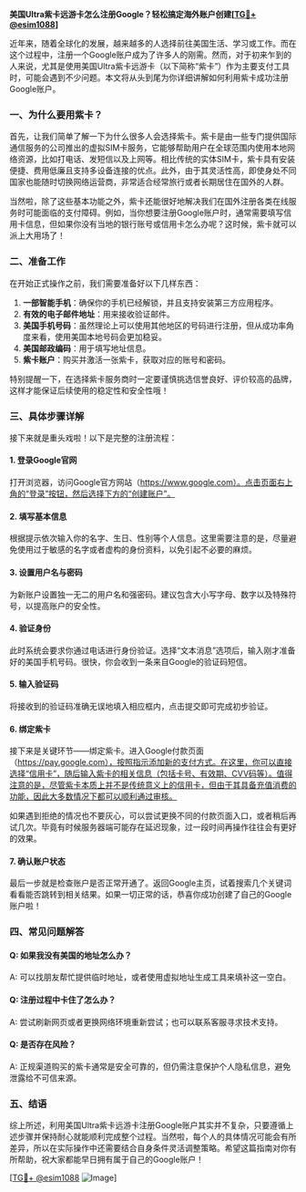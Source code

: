 **美国Ultra紫卡远游卡怎么注册Google？轻松搞定海外账户创建[[TG💪+ @esim1088](https://t.me/s/esim1088)]**

近年来，随着全球化的发展，越来越多的人选择前往美国生活、学习或工作。而在这个过程中，注册一个Google账户成为了许多人的刚需。然而，对于初来乍到的人来说，尤其是使用美国Ultra紫卡远游卡（以下简称“紫卡”）作为主要支付工具时，可能会遇到不少问题。本文将从头到尾为你详细讲解如何利用紫卡成功注册Google账户。

### 一、为什么要用紫卡？

首先，让我们简单了解一下为什么很多人会选择紫卡。紫卡是由一些专门提供国际通信服务的公司推出的虚拟SIM卡服务，它能够帮助用户在全球范围内使用本地网络资源，比如打电话、发短信以及上网等。相比传统的实体SIM卡，紫卡具有安装便捷、费用低廉且支持多设备连接的优点。此外，由于其灵活性高，即使身处不同国家也能随时切换网络运营商，非常适合经常旅行或者长期居住在国外的人群。

当然啦，除了这些基本功能之外，紫卡还能很好地解决我们在国外注册各类在线服务时可能面临的支付障碍。例如，当你想要注册Google账户时，通常需要填写信用卡信息，但如果你没有当地的银行账号或信用卡怎么办呢？这时候，紫卡就可以派上大用场了！

### 二、准备工作

在开始正式操作之前，我们需要准备好以下几样东西：

1. **一部智能手机**：确保你的手机已经解锁，并且支持安装第三方应用程序。
2. **有效的电子邮件地址**：用来接收验证邮件。
3. **美国手机号码**：虽然理论上可以使用其他地区的号码进行注册，但从成功率角度来看，使用美国本地号码会更加稳妥。
4. **美国邮政编码**：用于填写地址信息。
5. **紫卡账户**：购买并激活一张紫卡，获取对应的账号和密码。

特别提醒一下，在选择紫卡服务商时一定要谨慎挑选信誉良好、评价较高的品牌，这样才能保证后续使用的稳定性和安全性哦！

### 三、具体步骤详解

接下来就是重头戏啦！以下是完整的注册流程：

#### 1. 登录Google官网

打开浏览器，访问Google官方网站（https://www.google.com）。点击页面右上角的“登录”按钮，然后选择下方的“创建账户”。

#### 2. 填写基本信息

根据提示依次输入你的名字、生日、性别等个人信息。这里需要注意的是，尽量避免使用过于敏感的名字或者虚构的身份资料，以免引起不必要的麻烦。

#### 3. 设置用户名与密码

为新账户设置独一无二的用户名和强密码。建议包含大小写字母、数字以及特殊符号，以提高账户的安全性。

#### 4. 验证身份

此时系统会要求你通过电话进行身份验证。选择“文本消息”选项后，输入刚才准备好的美国手机号码。很快，你会收到一条来自Google的验证码短信。

#### 5. 输入验证码

将接收到的验证码准确无误地填入相应框内，点击提交即可完成初步验证。

#### 6. 绑定紫卡

接下来是关键环节——绑定紫卡。进入Google付款页面（https://pay.google.com），按照指示添加新的支付方式。在这里，你可以直接选择“信用卡”，随后输入紫卡的相关信息（包括卡号、有效期、CVV码等）。值得注意的是，尽管紫卡本质上并不是传统意义上的信用卡，但由于其具备充值消费的功能，因此大多数情况下都可以顺利通过审核。

如果遇到拒绝的情况也不要灰心，可以尝试更换不同的付款页面入口，或者稍后再试几次。毕竟有时候服务器端可能存在延迟现象，过一段时间再操作往往会有更好的效果。

#### 7. 确认账户状态

最后一步就是检查账户是否正常开通了。返回Google主页，试着搜索几个关键词看看能否跳转到相关结果。如果一切正常的话，恭喜你成功创建了自己的Google账户啦！

### 四、常见问题解答

#### Q: 如果我没有美国的地址怎么办？
A: 可以找朋友帮忙提供临时地址，或者使用虚拟地址生成工具来填补这一空白。

#### Q: 注册过程中卡住了怎么办？
A: 尝试刷新网页或者更换网络环境重新尝试；也可以联系客服寻求技术支持。

#### Q: 是否存在风险？
A: 正规渠道购买的紫卡通常是安全可靠的，但仍需注意保护个人隐私信息，避免泄露给不可信来源。

### 五、结语

综上所述，利用美国Ultra紫卡远游卡注册Google账户其实并不复杂，只要遵循上述步骤并保持耐心就能顺利完成整个过程。当然啦，每个人的具体情况可能会有所差异，所以在实际操作中还需要结合自身条件灵活调整策略。希望这篇指南对你有所帮助，祝大家都能早日拥有属于自己的Google账户！

[[TG💪+ @esim1088](https://t.me/s/esim1088) ![Image](https://i.postimg.cc/4NQfJmqS/Snipaste-2025-05-13-00-14-12.png)]